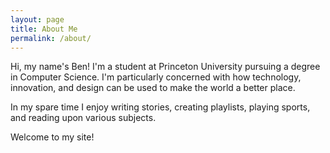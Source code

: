 ```yaml
---
layout: page
title: About Me
permalink: /about/
---
```


Hi, my name's Ben! I'm a student at Princeton University pursuing a degree in Computer Science. I'm particularly concerned with how technology, innovation, and design can be used to make the world a better place. 

In my spare time I enjoy writing stories, creating playlists, playing sports, and reading upon various subjects.

Welcome to my site!

<figure style="width: 180px; height:auto; margin-left: auto; margin-right: auto;">
  <img src="{{ site.url }}{{ site.baseurl }}/assets/img/posts/profile_pic.png" alt="">
</figure> 
